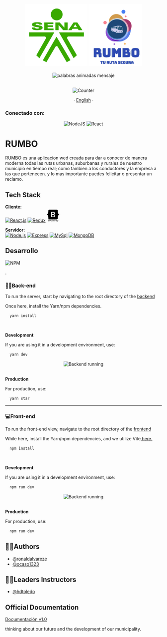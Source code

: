 <!-- Banner RUMBO -->
<div align="center">
	<img height="200px" src="public/img/sena2023.png" alt="Logo SENA"/>
  <img height="200px" src="public/img/logo.svg" alt="Logo RUMBO"/>
</div>
<br>
<div align="center">
	<img src="https://readme-typing-svg.demolab.com?font=Fira+Code&duration=3000&pause=400&color=3BAA35&background=FFFFFF00&center=true&vCenter=true&width=435&lines=bienvenidos+a+RUMBO+una aplicacion;para+que no te preocupes;por+buscar tu transporte;el lo hara por ti;un proyecto+desarrolladocon;Node.js;y+React.js" alt="palabras animadas mensaje"/>
</div>
<br>
<div align="center">
<p align="center"> <img height="24px" src="#" alt="Counter" /> </p>

<p>
  ·
  <a href="/docs/readme_es.md">English</a>
  ·
</p>

<h3 align="left">Conectado con:</h3>
<p align="left">
</p>

  ![NodeJS](https://img.shields.io/badge/node.js-6DA55F?style=for-the-badge&logo=node.js&logoColor=white)
  ![React](https://img.shields.io/badge/react-%2320232a.svg?style=for-the-badge&logo=react&logoColor=%2361DAFB)
</div>

<!-- Información principal -->
# RUMBO

RUMBO es una aplicacion wed creada para dar a conocer de manera moderna todas las rutas urbanas, suburbanas y rurales de nuestro municipio en tiempo real; como tambien a los conductores y  la empresa a las que pertenecen.
y lo mas importante puedes felicitar o presentar un reclamo.

<!-- Stack utilizado -->
## Tech Stack

**Cliente:** <br>
<a href="https://react.dev/" target="_blank" rel="noreferrer"> <img src="https://cdn.worldvectorlogo.com/logos/react-2.svg" alt="React.js" width="40" height="40"/></a>
<a href="https://es.redux.js.org/" target="_blank" rel="noreferrer"> <img src="https://cdn.worldvectorlogo.com/logos/redux.svg" alt="Redux" width="40" height="40"/></a>
<a href="https://getbootstrap.com" target="_blank" rel="noreferrer"> <img src="https://raw.githubusercontent.com/devicons/devicon/master/icons/bootstrap/bootstrap-plain-wordmark.svg" alt="bootstrap" width="40" height="40"/></a>

**Servidor:** <br>
<a href="https://nodejs.org/es" target="_blank" rel="noreferrer"> <img src="https://cdn.worldvectorlogo.com/logos/nodejs-icon.svg" alt="Node.js" width="40" height="40"/></a>
<a href="https://expressjs.com/" target="_blank" rel="noreferrer"> <img src="https://cdn.worldvectorlogo.com/logos/express-fashion-stores.svg" alt="Express" width="40" height="40"/></a>
<a href="https://www.mysql.com/" target="_blank" rel="noreferrer"> <img src="https://cdn.worldvectorlogo.com/logos/mysql-logo.svg" alt="MySql" width="45" height="40"/></a>
<a href="https://www.mongodb.com/es" target="_blank" rel="noreferrer"> <img src="https://cdn.worldvectorlogo.com/logos/mongodb-icon-1.svg" alt="MongoDB" width="40" height="40"/></a>

## Desarrollo

![NPM](https://img.shields.io/badge/NPM-%23000000.svg?style=for-the-badge&logo=npm&logoColor=white)

<p>
  .
</p>

### 🐱‍💻Back-end
<p>
  To run the server, start by navigating to the root directory of the <a href="./backend/">backend</a> 
</p>

<p>
  Once here, install the Yarn/npm dependencies.
</p>

```bash
  yarn install
```
<br>

**Development**
<p>
  If you are using it in a development environment, use:

</p>

```bash
  yarn dev
```

<div align="center">
	<img src="./public/img/backend_dev.png" alt="Backend running"/>
</div>

<br>

**Production**
<p>
  For production, use:</p>

```bash
  yarn star
```
---
### 💻Front-end
<p>
  To run the front-end view, navigate to the root directory of the <a href="./frontend/">frontend</a> 
</p>

<p>
  While here, install the Yarn/npm dependencies, and we utilize Vite<a href="https://vitejs.dev/"> here.</a>
</p>

```bash
  npm install
```
<br>

**Development**
<p>
  If you are using it in a development environment, use:
</p>

```bash
  npm run dev
```
<div align="center">
	<img src="#" alt="Backend running"/>
</div>

<br>

**Production**
<p>
For production, use:
</p>

```bash
  npm run dev
```


<!-- Autores del proyecto -->
## 👨‍💻Authors
- [@ronaldalvareze](https://github.com/ronaldalvareze)
- [@ocaso1323](https://github.com/Ocaso1323)


## 👨‍🏫Leaders Instructors
- [@hdtoledo](https://github.com/hdtoledo)


<!-- Documentación oficial -->
## Official Documentation

[Documentación v1.0](https://docs.google.com/document/d/1bkg6ev5rcp6kjGbuIq3JUeg7HLhkVdvS/)


thinking about our future and the development of our municipality.
